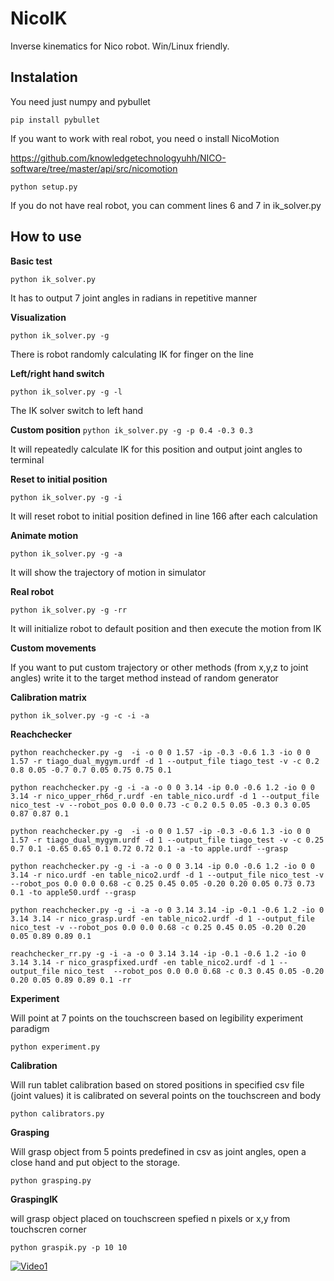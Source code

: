 # NicoIK
Inverse kinematics for Nico robot. Win/Linux friendly.

## Instalation

You need just numpy and pybullet

`pip install pybullet`


If you want to work with real robot, you need o install NicoMotion

https://github.com/knowledgetechnologyuhh/NICO-software/tree/master/api/src/nicomotion

`python setup.py`

If you do not have real robot, you can comment lines 6 and 7 in ik_solver.py


## How to use

**Basic test**

`python ik_solver.py`

It has to output 7 joint angles in radians in repetitive manner

**Visualization**

`python ik_solver.py -g`

There is robot randomly calculating IK for finger on the line

**Left/right hand switch**

`python ik_solver.py -g -l`

The IK solver switch to left hand

**Custom position**
`python ik_solver.py -g -p 0.4 -0.3 0.3`

It will repeatedly calculate IK for this position and output joint angles to terminal

**Reset to initial position**

`python ik_solver.py -g -i`

It will reset robot to initial position defined in line 166 after each calculation

**Animate motion**

`python ik_solver.py -g -a`

It will show the trajectory of motion in simulator

**Real robot**

`python ik_solver.py -g -rr`

It will initialize robot to default position and then execute the motion from IK

**Custom movements**

If you want to put custom trajectory or other methods (from x,y,z to joint angles) write it to the target method instead of random generator

**Calibration matrix**

`python ik_solver.py -g -c -i -a`

**Reachchecker**

`python reachchecker.py -g  -i -o 0 0 1.57 -ip -0.3 -0.6 1.3 -io 0 0 1.57 -r tiago_dual_mygym.urdf -d 1 --output_file tiago_test -v -c 0.2 0.8 0.05 -0.7 0.7 0.05 0.75 0.75 0.1`

`python reachchecker.py -g -i -a -o 0 0 3.14 -ip 0.0 -0.6 1.2 -io 0 0 3.14 -r nico_upper_rh6d_r.urdf -en table_nico.urdf -d 1 --output_file nico_test -v --robot_pos 0.0 0.0 0.73 -c 0.2 0.5 0.05 -0.3 0.3 0.05 0.87 0.87 0.1`

`python reachchecker.py -g  -i -o 0 0 1.57 -ip -0.3 -0.6 1.3 -io 0 0 1.57 -r tiago_dual_mygym.urdf -d 1 --output_file tiago_test -v -c 0.25 0.7 0.1 -0.65 0.65 0.1 0.72 0.72 0.1 -a -to apple.urdf --grasp`

`python reachchecker.py -g -i -a -o 0 0 3.14 -ip 0.0 -0.6 1.2 -io 0 0 3.14 -r nico.urdf -en table_nico2.urdf -d 1 --output_file nico_test -v --robot_pos 0.0 0.0 0.68 -c 0.25 0.45 0.05 -0.20 0.20 0.05 0.73 0.73 0.1 -to apple50.urdf --grasp`

`python reachchecker.py -g -i -a -o 0 3.14 3.14 -ip -0.1 -0.6 1.2 -io 0 3.14 3.14 -r nico_grasp.urdf -en table_nico2.urdf -d 1 --output_file nico_test -v --robot_pos 0.0 0.0 0.68 -c 0.25 0.45 0.05 -0.20 0.20 0.05 0.89 0.89 0.1`

`reachchecker_rr.py -g -i -a -o 0 3.14 3.14 -ip -0.1 -0.6 1.2 -io 0 3.14 3.14 -r nico_graspfixed.urdf -en table_nico2.urdf -d 1 --output_file nico_test  --robot_pos 0.0 0.0 0.68 -c 0.3 0.45 0.05 -0.20 0.20 0.05 0.89 0.89 0.1 -rr`

**Experiment**

Will point at 7 points on the touchscreen based on legibility experiment paradigm

`python experiment.py`

**Calibration**

Will run tablet calibration based on stored positions in specified csv file (joint values)
it is calibrated on several points on the touchscreen and body

`python calibrators.py`

**Grasping**

Will grasp object from 5 points predefined in csv as joint angles, open a close hand and put object to the storage.

`python grasping.py`

**GraspingIK**

will grasp object placed on touchscreen spefied n pixels or x,y from touchscren corner

`python graspik.py -p 10 10`




[![Video1](https://img.youtube.com/vi/YWLnepOwRhc/maxresdefault.jpg)](https://youtu.be/YWLnepOwRhc)
